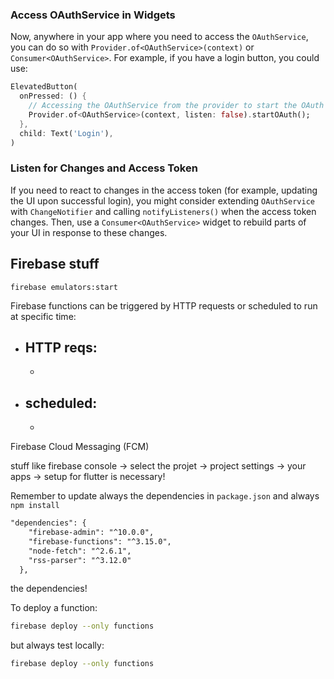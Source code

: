 
### Access OAuthService in Widgets

Now, anywhere in your app where you need to access the `OAuthService`, you can do so with `Provider.of<OAuthService>(context)` or `Consumer<OAuthService>`. For example, if you have a login button, you could use:

```dart
ElevatedButton(
  onPressed: () {
    // Accessing the OAuthService from the provider to start the OAuth process
    Provider.of<OAuthService>(context, listen: false).startOAuth();
  },
  child: Text('Login'),
)
```

### Listen for Changes and Access Token

If you need to react to changes in the access token (for example, updating the UI upon successful login), you might consider extending `OAuthService` with `ChangeNotifier` and calling `notifyListeners()` when the access token changes. Then, use a `Consumer<OAuthService>` widget to rebuild parts of your UI in response to these changes.



## Firebase stuff 

```
firebase emulators:start
```

Firebase functions can be triggered by HTTP requests or scheduled to run at specific time:

  - HTTP reqs:
    - 
    - 
  - scheduled: 
    - 
    - 



Firebase Cloud Messaging (FCM)

stuff like firebase console -> select the projet -> project settings -> your apps ->  setup for flutter is necessary! 


Remember to update always the dependencies in `package.json` and always `npm install`  

```xml
"dependencies": {
    "firebase-admin": "^10.0.0",
    "firebase-functions": "^3.15.0",
    "node-fetch": "^2.6.1",
    "rss-parser": "^3.12.0" 
  },
```

the dependencies! 


To deploy a function:

```bash
firebase deploy --only functions
``` 

but always test locally: 

```bash
firebase deploy --only functions
```



